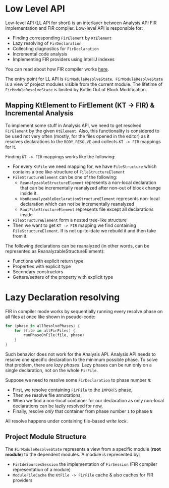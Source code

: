 # Low Level API

Low-level API (LL API for short) is an interlayer between Analysis API FIR Implementation and FIR compiler. Low-level API is responsible for:

* Finding corresponding `FirElement` by `KtElement`
* Lazy resolving of `FirDeclaration`
* Collecting diagnostics for `FirDeclaration`
* Incremental code analysis
* Implementing FIR providers using IntelliJ indexes

You can read about how FIR compiler works [here](../../fir/fir-basics.md).

The entry point for LL API is `FirModuleResolveState`.` FirModuleResolveState` is a view of project modules visible from the current module.
The lifetime of
`FirModuleResolveState` is limited by Kotlin Out of Block Modification.

## Mapping KtElement to FirElement (KT -> FIR) & Incremental Analysis

To implement some stuff in Analysis API, we need to get resolved `FirElement` by the given `KtElement`. Also, this functionality is
considered to be used not very often (mostly, for the files opened in the editor) as it resolves declarations to the `BODY_RESOLVE` and
collects `KT -> FIR` mappings for it.

Finding `KT -> FIR` mappings works like the following:

* For every `KtFile` we need mapping for, we have `FileStructure` which contains a tree like-structure of `FileStructureElement`
* `FileStructureElement` can be one of the following:
    * `ReanalyzableStructureElement` represents a non-local declaration that can be incrementally reanalyzed after non-out of block change
      inside it.
    * `NonReanalyzableDeclarationStructureElement` represents non-local declaration which can not be incrementally reanalyzed
    * `RootFileStructureElement` represents file except all declarations inside
* `FileStructureElement` form a nested tree-like structure
* Then we want to get `KT -> FIR` mapping we find containing `FileStructureElement`. If is not up-to-date we rebuild it and then take from
  it.

The following declarations can be reanalyzed (in other words, can be represented as ReanalyzableStructureElement):

* Functions with explicit return type
* Properties with explicit type
* Secondary constructors
* Getters/setters of the property with explicit type

# Lazy Declaration resolving

FIR in compiler mode works by sequentially running every resolve phase on all files at once like shown in pseudo-code:

```kotlin
for (phase in allResolvePhases) {
    for (file in allFirFiles) {
        runPhaseOnFile(file, phase)
    }
}
```

Such behavior does not work for the Analysis API. Analysis API needs to resolve one specific declaration to the minimum possible phase. To
solve that problem, there are *lazy phases*. Lazy phases can be run only on a single declaration, not on the whole `FirFile`.

Suppose we need to resolve some `FirDeclaration` to phase number `N`:

* First, we resolve containing `FirFile` to the `IMPORTS` phase,
* Then we resolve file annotations,
* When we find a non-local container for our declaration as only non-local declarations can be lazily resolved for now,
* Finally, resolve *only* that container from phase number `1` to phase `N`

All resolve happens under containing file-based *write lock*.

## Project Module Structure

The `FirModuleResolveState` represents a view from a specific module (**root module**) to the dependent modules. A module is represented by:

* `FirIdeSourcesSession` the implementation of `FirSession` (FIR compiler representation of a module)
* `ModuleFileCache` the `KtFile -> FirFile` cache & also caches for FIR providers

